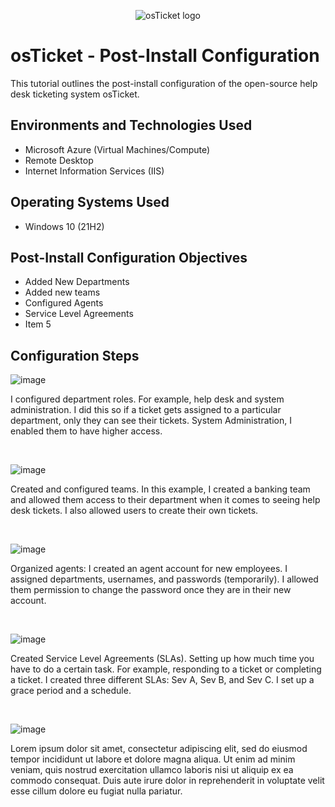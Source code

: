 <p align="center">
<img src="https://i.imgur.com/Clzj7Xs.png" alt="osTicket logo"/>
</p>

<h1>osTicket - Post-Install Configuration</h1>
This tutorial outlines the post-install configuration of the open-source help desk ticketing system osTicket.<br />


<h2>Environments and Technologies Used</h2>

- Microsoft Azure (Virtual Machines/Compute)
- Remote Desktop
- Internet Information Services (IIS)

<h2>Operating Systems Used </h2>

- Windows 10</b> (21H2)

<h2>Post-Install Configuration Objectives</h2>

- Added New Departments
- Added new teams
- Configured Agents
- Service Level Agreements
- Item 5

<h2>Configuration Steps</h2>

![image](https://github.com/user-attachments/assets/870cd086-25ce-46e0-b919-97c2c72cb1fe)

<p>
</p>
<p>
I configured department roles. For example, help desk and system administration. I did this so if a ticket gets assigned to a particular department, only they can see their tickets. System Administration, I enabled them to have higher access.
</p>
<br />

<p>

![image](https://github.com/user-attachments/assets/fcc8dacb-7d1d-47c2-b0cd-d471f6594367)

</p>
<p>
Created and configured teams. In this example, I created a banking team and allowed them access to their department when it comes to seeing help desk tickets. I also allowed users to create their own tickets. 
</p>
<br />

![image](https://github.com/user-attachments/assets/54ad4f40-caf1-4089-8ce3-02ffc91d71f6)

<p>
</p>
<p>
Organized agents: I created an agent account for new employees. I assigned departments, usernames, and passwords (temporarily). I allowed them permission to change the password once they are in their new account.
</p>
<br />

![image](https://github.com/user-attachments/assets/4977d685-7383-4918-a81c-048e362f7730)

<p>
</p>
<p>
Created Service Level Agreements (SLAs). Setting up how much time you have to do a certain task. For example, responding to a ticket or completing a ticket. I created three different SLAs: Sev A, Sev B, and Sev C. I set up a grace period and a schedule. 
</p>
<br />

![image](https://github.com/user-attachments/assets/4f9956c0-34d5-4aa2-9aed-d4085f860e3b)

<p>
</p>
<p>
Lorem ipsum dolor sit amet, consectetur adipiscing elit, sed do eiusmod tempor incididunt ut labore et dolore magna aliqua. Ut enim ad minim veniam, quis nostrud exercitation ullamco laboris nisi ut aliquip ex ea commodo consequat. Duis aute irure dolor in reprehenderit in voluptate velit esse cillum dolore eu fugiat nulla pariatur.
</p>
<br />
